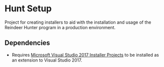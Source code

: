 # Hunt Setup
Project for creating installers to aid with the installation and usage of the Reindeer Hunter program in a production environment. 

## Dependencies
- Requires [Microsoft Visual Studio 2017 Installer Projects](https://marketplace.visualstudio.com/items?itemName=VisualStudioClient.MicrosoftVisualStudio2017InstallerProjects) to be installed as an extension to Visual Studio 2017.
